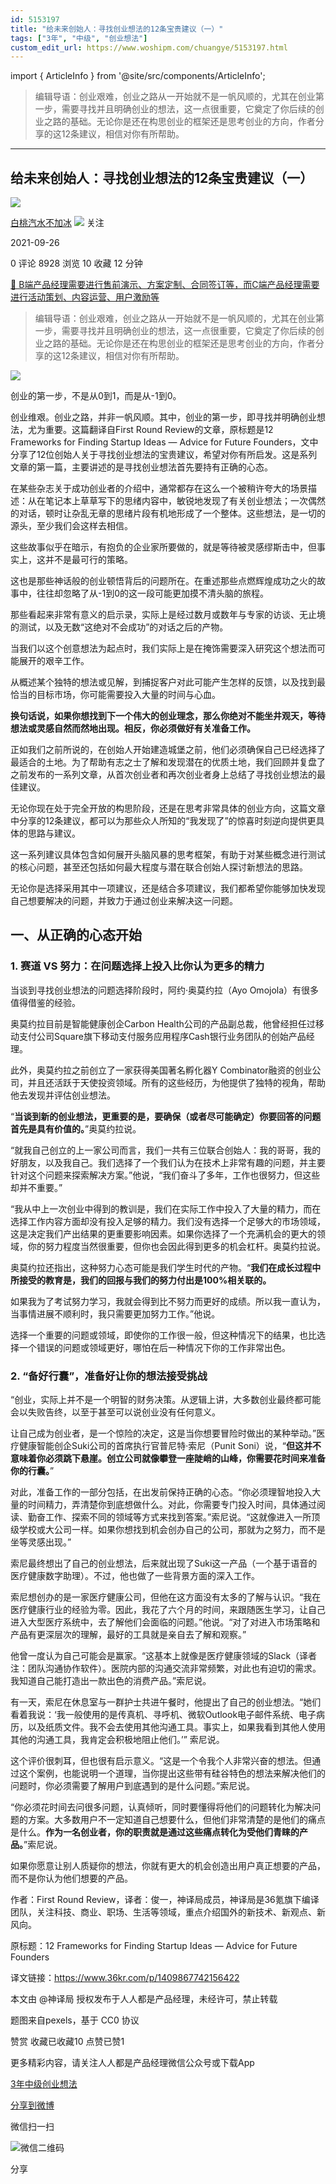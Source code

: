 ```yaml
---
id: 5153197
title: "给未来创始人：寻找创业想法的12条宝贵建议（一）"
tags: ["3年", "中级", "创业想法"]
custom_edit_url: https://www.woshipm.com/chuangye/5153197.html
---
```

import { ArticleInfo } from '@site/src/components/ArticleInfo';

<ArticleInfo
    author="白桃汽水不加冰"
    authorLink="https://www.woshipm.com/u/48283"
    published="2021-09-26"
    views={8928}
    comments={0}
    collects={10}
/>

> 编辑导语：创业艰难，创业之路从一开始就不是一帆风顺的，尤其在创业第一步，需要寻找并且明确创业的想法，这一点很重要，它奠定了你后续的创业之路的基础。无论你是还在构思创业的框架还是思考创业的方向，作者分享的这12条建议，相信对你有所帮助。

---

## 给未来创始人：寻找创业想法的12条宝贵建议（一）

[![](https://image.woshipm.com/wp-files/2022/06/Q0a8Mz98D30BDLp0o2FC.jpg!/both/72x72)](https://www.woshipm.com/u/48283)

[白桃汽水不加冰](https://www.woshipm.com/u/48283) ![](https://static.woshipm.com/tag/1101_1@2x.png) 关注

2021-09-26

0 评论 8928 浏览 10 收藏 12 分钟

[🔗 B端产品经理需要进行售前演示、方案定制、合同签订等，而C端产品经理需要进行活动策划、内容运营、用户激励等](https://ke.qidianla.com/courses/bcpm)

> 编辑导语：创业艰难，创业之路从一开始就不是一帆风顺的，尤其在创业第一步，需要寻找并且明确创业的想法，这一点很重要，它奠定了你后续的创业之路的基础。无论你是还在构思创业的框架还是思考创业的方向，作者分享的这12条建议，相信对你有所帮助。

![](https://image.woshipm.com/wp-files/2021/09/sPsOrmq8E3yqfLt9DDla.jpg)

创业的第一步，不是从0到1，而是从-1到0。

创业维艰。创业之路，并非一帆风顺。其中，创业的第一步，即寻找并明确创业想法，尤为重要。这篇翻译自First Round Review的文章，原标题是12 Frameworks for Finding Startup Ideas — Advice for Future Founders，文中分享了12位创始人关于寻找创业想法的宝贵建议，希望对你有所启发。这是系列文章的第一篇，主要讲述的是寻找创业想法首先要持有正确的心态。

在某些杂志关于成功创业者的介绍中，通常都存在这么一个被稍许夸大的场景描述：从在笔记本上草草写下的思绪内容中，敏锐地发现了有关创业想法；一次偶然的对话，顿时让杂乱无章的思绪片段有机地形成了一个整体。这些想法，是一切的源头，至少我们会这样去相信。

这些故事似乎在暗示，有抱负的企业家所要做的，就是等待被灵感缪斯击中，但事实上，这并不是最可行的策略。

这也是那些神话般的创业顿悟背后的问题所在。在重述那些点燃辉煌成功之火的故事中，往往却忽略了从-1到0的这一段可能更加摸不清头脑的旅程。

那些看起来非常有意义的启示录，实际上是经过数月或数年与专家的访谈、无止境的测试，以及无数“这绝对不会成功”的对话之后的产物。

当我们以这个创意想法为起点时，我们实际上是在掩饰需要深入研究这个想法而可能展开的艰辛工作。

从概述某个独特的想法或见解，到捕捉客户对此可能产生怎样的反馈，以及找到最恰当的目标市场，你可能需要投入大量的时间与心血。

**换句话说，如果你想找到下一个伟大的创业理念，那么你绝对不能坐井观天，等待想法或灵感自然而然地出现。相反，你必须做好有关准备工作。**

正如我们之前所说的，在创始人开始建造城堡之前，他们必须确保自己已经选择了最适合的土地。为了帮助有志之士了解和发现潜在的优质土地，我们回顾并复盘了之前发布的一系列文章，从首次创业者和再次创业者身上总结了寻找创业想法的最佳建议。

无论你现在处于完全开放的构思阶段，还是在思考非常具体的创业方向，这篇文章中分享的12条建议，都可以为那些众人所知的“我发现了”的惊喜时刻逆向提供更具体的思路与建议。

这一系列建议具体包含如何展开头脑风暴的思考框架，有助于对某些概念进行测试的核心问题，甚至还包括如何最大程度与潜在联合创始人探讨新想法的思路。

无论你是选择采用其中一项建议，还是结合多项建议，我们都希望你能够加快发现自己想要解决的问题，并致力于通过创业来解决这一问题。

## 一、从正确的心态开始

### 1\. 赛道 VS 努力：在问题选择上投入比你认为更多的精力

当谈到寻找创业想法的问题选择阶段时，阿约·奥莫约拉（Ayo Omojola）有很多值得借鉴的经验。

奥莫约拉目前是智能健康创企Carbon Health公司的产品副总裁，他曾经担任过移动支付公司Square旗下移动支付服务应用程序Cash银行业务团队的创始产品经理。

此外，奥莫约拉之前创立了一家获得美国著名孵化器Y Combinator融资的创业公司，并且还活跃于天使投资领域。所有的这些经历，为他提供了独特的视角，帮助他去发现并评估创业想法。

“**当谈到新的创业想法，更重要的是，要确保（或者尽可能确定）你要回答的问题首先是具有价值的。**”奥莫约拉说。

“就我自己创立的上一家公司而言，我们一共有三位联合创始人：我的哥哥，我的好朋友，以及我自己。我们选择了一个我们认为在技术上非常有趣的问题，并主要针对这个问题来探索解决方案。”他说，“我们奋斗了多年，工作也很努力，但这些却并不重要。”

“我从中上一次创业中得到的教训是，我们在实际工作中投入了大量的精力，而在选择工作内容方面却没有投入足够的精力。我们没有选择一个足够大的市场领域，这是决定我们产出结果的更重要影响因素。如果你选择了一个充满机会的更大的领域，你的努力程度当然很重要，但你也会因此得到更多的机会杠杆。奥莫约拉说。

奥莫约拉还指出，这种努力心态可能是我们学生时代的产物。“**我们在成长过程中所接受的教育是，我们的回报与我们的努力付出是100%相关联的。**

如果我为了考试努力学习，我就会得到比不努力而更好的成绩。所以我一直认为，当事情进展不顺利时，我只需要更加努力工作。”他说。

选择一个重要的问题或领域，即使你的工作很一般，但这种情况下的结果，也比选择一个错误的问题或领域更好，哪怕在后一种情况下你的工作非常出色。

### 2\. “备好行囊”，准备好让你的想法接受挑战

“创业，实际上并不是一个明智的财务决策。从逻辑上讲，大多数创业最终都可能会以失败告终，以至于甚至可以说创业没有任何意义。

让自己成为创业者，是一个惊险的决定，这是当你想要冒险时做出的某种举动。”医疗健康智能创企Suki公司的首席执行官普尼特·索尼（Punit Soni）说，“**但这并不意味着你必须跳下悬崖。创立公司就像攀登一座陡峭的山峰，你需要花时间来准备你的行囊。**”

对此，准备工作的一部分包括，在出发前保持正确的心态。“你必须理智地投入大量的时间精力，弄清楚你到底想做什么。对此，你需要专门投入时间，具体通过阅读、勤奋工作、探索不同的领域等方式来找到答案。”索尼说。“这就像进入一所顶级学校或大公司一样。如果你想找到机会创办自己的公司，那就为之努力，而不是坐等灵感出现。”

索尼最终想出了自己的创业想法，后来就出现了Suki这一产品（一个基于语音的医疗健康数字助理）。不过，他也做了一些背景方面的深入工作。

索尼想创办的是一家医疗健康公司，但他在这方面没有太多的了解与认识。“我在医疗健康行业的经验为零。因此，我花了六个月的时间，来跟随医生学习，让自己进入大型医疗系统中，去了解他们会面临的问题。”他说。“对了对进入市场策略和产品有更深层次的理解，最好的工具就是亲自去了解和观察。”

他曾一度认为自己可能会是赢家。“这基本上就像是医疗健康领域的Slack（译者注：团队沟通协作软件）。医院内部的沟通交流非常频繁，对此也有迫切的需求。我知道自己能打造出一款出色的消费产品。”索尼说。

有一天，索尼在休息室与一群护士共进午餐时，他提出了自己的创业想法。“她们看着我说：‘我一般使用的是传真机、寻呼机、微软Outlook电子邮件系统、电子病历，以及纸质文件。我不会去使用其他沟通工具。事实上，如果我看到其他人使用其他的沟通工具，我肯定会积极地阻止他们。’” 索尼说。

这个评价很刺耳，但也很有启示意义。“这是一个令我个人非常兴奋的想法。但通过这个案例，也能说明一个道理，当你提出这些带有硅谷特色的想法来解决他们的问题时，你必须需要了解用户到底遇到的是什么问题。”索尼说。

“你必须花时间去问很多问题，认真倾听，同时要懂得将他们的问题转化为解决问题的方案。大多数用户不一定知道自己想要什么，但他们非常清楚的是他们的痛点是什么。**作为一名创业者，你的职责就是通过这些痛点转化为受他们青睐的产品。**”索尼说。

如果你愿意让别人质疑你的想法，你就有更大的机会创造出用户真正想要的产品，而不是你认为他们想要的产品。

作者：First Round Review，译者：俊一，神译局成员，神译局是36氪旗下编译团队，关注科技、商业、职场、生活等领域，重点介绍国外的新技术、新观点、新风向。

原标题：12 Frameworks for Finding Startup Ideas — Advice for Future Founders

译文链接：https://www.36kr.com/p/1409867742156422

本文由 @神译局 授权发布于人人都是产品经理，未经许可，禁止转载

题图来自pexels，基于 CC0 协议

赞赏 收藏已收藏10 点赞已赞1

更多精彩内容，请关注人人都是产品经理微信公众号或下载App

[3年](https://www.woshipm.com/tag/3%e5%b9%b4)[中级](https://www.woshipm.com/tag/%e4%b8%ad%e7%ba%a7)[创业想法](https://www.woshipm.com/tag/%e5%88%9b%e4%b8%9a%e6%83%b3%e6%b3%95)

[分享到微博](https://service.weibo.com/share/share.php?appkey=2775287854&title=给未来创始人：寻找创业想法的12条宝贵建议（一）&url=https://www.woshipm.com/chuangye/5153197.html&pic=https://image.woshipm.com/wp-files/2021/09/sPsOrmq8E3yqfLt9DDla.jpg)

微信扫一扫

![微信二维码](https://api.pwmqr.com/qrcode/create/?url=https://www.woshipm.com/chuangye/5153197.html)

分享